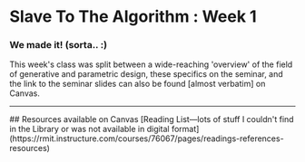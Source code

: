 # Slave To The Algorithm : Week 1

### We made it! (sorta.. :)
This week's class was split between a wide-reaching 'overview' of the field of generative and parametric design, these specifics on the seminar, and the link to the seminar slides can also be found [almost verbatim] on Canvas.



<hr/>
## Resources available on Canvas
[Reading List—lots of stuff I couldn't find in the Library or was not available in digital format](https://rmit.instructure.com/courses/76067/pages/readings-references-resources)


